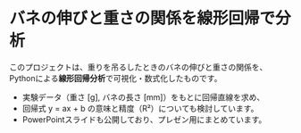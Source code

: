 # バネの伸びと重さの関係を線形回帰で分析

このプロジェクトは、重りを吊るしたときのバネの伸びと重さの関係を、Pythonによる**線形回帰分析**で可視化・数式化したものです。

- 実験データ（重さ [g], バネの長さ [mm]）をもとに回帰直線を求め、
- 回帰式 y = ax + b の意味と精度（R²）についても検討しています。
- PowerPointスライドも公開しており、プレゼン用にまとめています。

